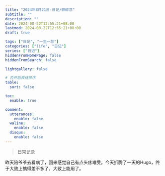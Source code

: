 ```yaml
---
title: "2024年8月21日-日记/碎碎念"
subtitle: ""
description: ""
date: 2024-08-22T12:55:21+08:00
lastmod: 2024-08-22T12:55:21+08:00
draft: true

tags: ["日记", "一生一芯"]
categories: ["life", "日记"]
series: ["日记"]
hiddenFromHomePage: false
hiddenFromSearch: false

lightgallery: false

# 否开启表格排序
table:
  sort: false

toc:
  enable: true

comment:
  utterances:
    enable: false
  waline:
    enable: false
  disqus:
    enable: false
---
```




> 日常记录

昨天陪爷爷去看病了，回来感觉自己有点头疼难受。今天折腾了一天的Hugo，终于大致上搞得差不多了，大致上能用了。
